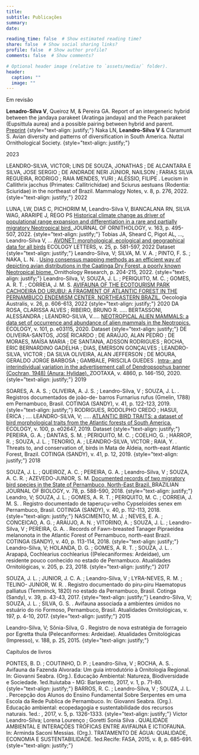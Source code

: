 ```yaml
---
title: 
subtitle: Publicações
summary: 
date: 

reading_time: false  # Show estimated reading time?
share: false  # Show social sharing links?
profile: false  # Show author profile?
comments: false  # Show comments?

# Optional header image (relative to `assets/media/` folder).
header:
  caption: ""
  image: ""
---
```


Em revisão

**Lenadro-Silva V**, Queiroz M, & Pereira GA. Report of an intergeneric hybrid between the jandaya parakeet (Aratinga jandaya) and the Peach parakeet (Eupsittula aurea) and a possible pairing between hybrid and parent. 
<a href="https://www.researchsquare.com/article/rs-3754352/v1">Preprint</a>
{style="text-align: justify;"}
Naka LN, **Leandro-Silva V** & Claramunt S. Avian diversity and patterns of diversification in South America. Nuttal Ornithological Society.
{style="text-align: justify;"}

2023

LEANDRO-SILVA, VICTOR; LINS DE SOUZA, JONATHAS ; DE ALCANTARA E SILVA, JOSE SERGIO ; DE ANDRADE NERI JÚNIOR, NAILSON ; FARIAS SILVA REGUEIRA, RODRIGO ; RAIA MENDES, YURI ; ALÉSSIO, FILIPE . Leucism in Callithrix jacchus (Primates: Callitrichidae) and Sciurus aestuans (Rodentia: Sciuridae) in the northeast of Brazil. Mammalogy Notes, v. 8, p. 276, 2022.
{style="text-align: justify;"}
2022

LUNA, LW, DIAS C, PICHORIM M, Leandro-Silva V, BIANCALANA RN, SILVA WAG, ARARIPE J, REGO PS <a href="https://link.springer.com/article/10.1007/s10336-021-01948-z"> Historical climate change as driver of populational range expansion and differentiation in a rare and partially migratory Neotropical bird. </a>JOURNAL OF ORNITHOLOGY, v. 163, p. 495-507, 2022.
{style="text-align: justify;"}
Tobias JA, Sheard C, Pigot AL, ..., Leandro-Silva V, ... <a href="https://onlinelibrary.wiley.com/doi/10.1111/ele.13898">AVONET: morphological, ecological and geographical data for all birds</a> ECOLOGY LETTERS, v. 25, p. 581-597, 2022
Dataset 
{style="text-align: justify;"}
Leandro-Silva, V; SILVA, M. V. A. ; PINTO, F. S. ; NAKA, L. N. . <a href="https://link.springer.com/article/10.1007/s43388-022-00101-5">Using consensus mapping methods as an efficient way of depicting avian distributions in the Caatinga Dry Forest, a poorly known Neotropical biome. </a> Ornithology Research, p. 204-215, 2022.
{style="text-align: justify;"}
Leandro-Silva, V; SOUZA, J. L. ; PERIQUITO, M. C. ; GOMES, A. R. T. ; CORREIA, J. M. S. <a href="https://revistas.ufrj.br/index.php/oa/article/view/48986"> AVIFAUNA OF THE ECOTOURISM PARK CACHOEIRA DO URUBU: A FRAGMENT OF ATLANTIC FOREST IN THE PERNAMBUCO ENDEMISM CENTER, NORTHEASTERN BRAZIL.</a> Oecologia Australis, v. 26, p. 606-613, 2022
{style="text-align: justify;"}
2020
DA ROSA, CLARISSA ALVES ; RIBEIRO, BRUNO R. ..... BERTASSONI, ALESSANDRA ; LEANDRO-SILVA, V..... <a href="https://esajournals.onlinelibrary.wiley.com/doi/10.1002/ecy.3115"> NEOTROPICAL ALIEN MAMMALS: a data set of occurrence and abundance of alien mammals in the Neotropics. </a> ECOLOGY, v. 101, p. e03115, 2020.
Dataset
{style="text-align: justify;"}
DE OLIVEIRA-SANTOS, JOSÉ RICARDO ; DE ARAÚJO, ALAN PEDRO ; DE MORAES, MAÍSA MARIA ; DE SANTANA, ADSSON RODRIGUES ; ROCHA, ERIC BERNARDINO GADELHA ; DIAS, EMERSON GONÇALVES ; LEANDRO-SILVA, VICTOR ; DA SILVA OLIVEIRA, ALAN JEFFERSON ; DE MOURA, GERALDO JORGE BARBOSA ; GAMBALE, PRISCILA GUEDES .
<a href="https://www.mapress.com/zt/article/view/zootaxa.4860.1.9"> Intra- and interindividual variation in the advertisement call of Dendropsophus banner (Cochran, 1948) (Anura: Hylidae). </a> ZOOTAXA, v. 4860, p. 146-150, 2020.
{style="text-align: justify;"}
2019

SOARES, A. A. S. ; OLIVEIRA, A. J. S. ; Leandro-Silva, V ; SOUZA, J. L. . Registros documentados de joão-de- barros Furnarius rufus (Gmelin, 1788) em Pernambuco, Brasil. COTINGA (SANDY), v. 41, p. 122-123, 2019.
{style="text-align: justify;"}
RODRIGUES, RODOLPHO CREDO ; HASUI, ÉRICA ; .... LEANDRO-SILVA, V; ..... <a href="https://esajournals.onlinelibrary.wiley.com/doi/10.1002/ecy.2647"> ATLANTIC BIRD TRAITS: a dataset of bird morphological traits from the Atlantic forests of South America. </a> ECOLOGY, v. 100, p. e02647, 2019.
Dataset
{style="text-align: justify;"}
PEREIRA, G. A. ; DANTAS, S. M. ; PERIQUITO, M. C. ; COELHO, G. ; HARROP, R. ; SOUZA, J. L. ; TENORIO, A. ; LEANDRO-SILVA, VICTOR ; RAIA, Y. . Threats to, and conservation of, birds in Mata de Aldeia, north-east Atlantic Forest, Brazil. COTINGA (SANDY), v. 41, p. 12, 2019.
{style="text-align: justify;"}
2018

SOUZA, J. L. ; QUEIROZ, A. C. ; PEREIRA, G. A. ; Leandro-Silva, V ; SOUZA, A. C. R. ; AZEVEDO-JUNIOR, S. M. <a href="https://www.scielo.br/j/bjb/a/P9F6Qpmc8KDzf83xnBxTzzM/?lang=en"> Documented records of two migratory bird species in the State of Pernambuco, North-East Brazil. </a> BRAZILIAN JOURNAL OF BIOLOGY, v. 78, p. 588-590, 2018.
{style="text-align: justify;"}
Leandro, V; SOUZA, J. L. ; GOMES, A. R. T. ; PERIQUITO, M. C. ; CORREIA, J. M. S. . Registro documentado de taperuçu-velho Cypseloides senex em Pernambuco, Brasil. COTINGA (SANDY), v. 40, p. 112-113, 2018.
{style="text-align: justify;"}
NASCIMENTO, M. J. ; NEVES, E. A. ; CONCEICAO, A. G. ; ARAUJO, A. N. ; VITORINO, A. ; SOUZA, J. L. ; Leandro-Silva, V ; PEREIRA, G. A. . Records of Fawn-breasted Tanager Pipraeidea melanonota in the Atlantic Forest of Pernambuco, north-east Brazil. COTINGA (SANDY), v. 40, p. 113-114, 2018.
{style="text-align: justify;"}
Leandro-Silva, V; HOLANDA, D. G. ; GOMES, A. R. T. ; SOUZA, J. L. . Arapapá, Cochlearius cochlearius ((Pelecaniformes: Ardeidae), um residente pouco conhecido no estado de Pernambuco. Atualidades Ornitológicas, v. 205, p. 23, 2018.
{style="text-align: justify;"}
2017

SOUZA, J. L. ; JUNIOR, J. C. A. ; Leandro-Silva, V ; LYRA-NEVES, R. M. ; TELINO- JUNIOR, W. R. . Registro documentado do piru-piru Haematopus palliatus (Temminck, 1820) no estado da Pernambuco, Brasil. Cotinga (Sandy), v. 39, p. 43-43, 2017.
{style="text-align: justify;"}
Leandro-Silva, V; SOUZA, J. L. ; SILVA, G. S. . Avifauna associada a ambientes úmidos no estuário do rio Formoso, Pernambuco, Brasil. Atualidades Ornitológicas, v. 197, p. 4-10, 2017.
{style="text-align: justify;"}
2015

Leandro-Silva, V; Sônia-Silva, G . Registro de nova estratégia de forrageio por Egretta thula (Pelecaniformes: Ardeidae). Atualidades Ornitológicas (Impresso), v. 188, p. 25, 2015.
{style="text-align: justify;"}

Capítulos de livros

PONTES, B. D. ; COUTINHO, D. P. ; Leandro-Silva, V ; ROCHA, A. S. . Avifauna da Fazenda Alvorada: Um guia introdutório à Ornitologia Regional. In: Giovanni Seabra. (Org.). Educação Ambiental: Natureza, Biodiversidade e Sociedade. 1ed.Ituiutaba - MG: Barlavento, 2017, v. 1, p. 71-80.
{style="text-align: justify;"}
BARROS, R. C. ; Leandro-Silva, V ; SOUZA, J. L. . Percepção dos Alunos do Ensino Fundamental Sobre Serpentes em uma Escola da Rede Publica de Pernambuco. In: Giovanni Seabra. (Org.). Educação ambiental: ecopedagogia e sustentabilidade dos recursos naturais. 1ed.: , 2017, v. 5, p. 1326-1333.
{style="text-align: justify;"}
Victor Leandro-Silva; Lorena Lourenço ; Goretti Sonia Silva . QUALIDADE AMBIENTAL E INTERAÇÕES TRÓFICAS ENTRE AVIFAUNA E ICTIOFAUNA. In: Arminda Saconi Messias. (Org.). TRATAMENTO DE ÁGUA: QUALIDADE, ECONOMIA E SUSTENTABILIDADE. 1ed.Recife: FASA, 2015, v. 8, p. 685-691.
{style="text-align: justify;"}